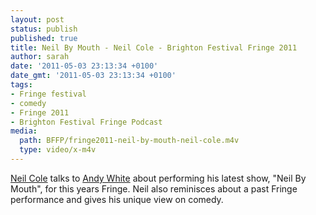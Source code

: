 ```yaml
---
layout: post
status: publish
published: true
title: Neil By Mouth - Neil Cole - Brighton Festival Fringe 2011
author: sarah
date: '2011-05-03 23:13:34 +0100'
date_gmt: '2011-05-03 23:13:34 +0100'
tags:
- Fringe festival
- comedy
- Fringe 2011
- Brighton Festival Fringe Podcast
media:
  path: BFFP/fringe2011-neil-by-mouth-neil-cole.m4v
  type: video/x-m4v
---
```

<a href="http://wwwtheneilcoleshow.com" target="_blank"> Neil Cole</a> talks to <a href="http://wireworldmedia.co.uk" target="_blank">Andy White</a> about performing his latest show, "Neil By Mouth", for this years Fringe. Neil also reminisces about a past Fringe performance and gives his unique view on comedy.<br />
